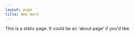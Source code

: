 ```yaml
---
layout: page
title: Web Work
---
```


This is a static page. It could be an 'about page' if you'd like.
